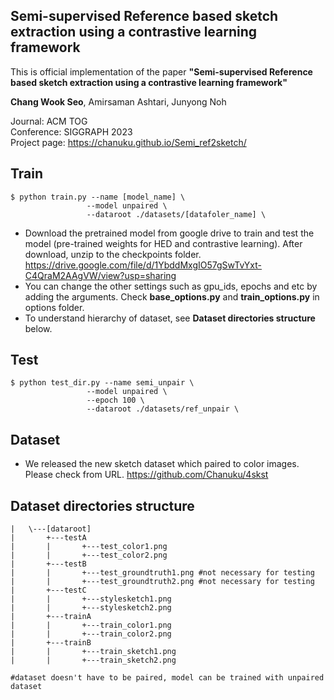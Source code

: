 ## Semi-supervised Reference based sketch extraction using a contrastive learning framework


This is official implementation of the paper **"Semi-supervised Reference based sketch extraction using a contrastive learning framework"**

**Chang Wook Seo**, Amirsaman Ashtari, Junyong Noh


Journal: ACM TOG\
Conference: SIGGRAPH 2023\
Project page: https://chanuku.github.io/Semi_ref2sketch/



        
## Train
    $ python train.py --name [model_name] \
                     --model unpaired \
                     --dataroot ./datasets/[datafoler_name] \

* Download the pretrained model from google drive to train and test the model (pre-trained weights for HED and contrastive learning). After download, unzip to the checkpoints folder.
https://drive.google.com/file/d/1YbddMxgIO57gSwTvYxt-C4QraM2AAgVW/view?usp=sharing
* You can change the other settings such as gpu_ids, epochs and etc by adding the arguments. Check **base_options.py** and **train_options.py** in options folder. 
* To understand hierarchy of dataset, see **Dataset directories structure** below. 


## Test
    $ python test_dir.py --name semi_unpair \
                     --model unpaired \
                     --epoch 100 \
                     --dataroot ./datasets/ref_unpair \



## Dataset
* We released the new sketch dataset which paired to color images. Please check from URL.
https://github.com/Chanuku/4skst


## Dataset directories structure
    |   \---[dataroot]
    |       +---testA
    |       |       +---test_color1.png
    |       |       +---test_color2.png
    |       +---testB
    |       |       +---test_groundtruth1.png #not necessary for testing
    |       |       +---test_groundtruth2.png #not necessary for testing
    |       +---testC
    |       |       +---stylesketch1.png
    |       |       +---stylesketch2.png
    |       +---trainA
    |       |       +---train_color1.png
    |       |       +---train_color2.png
    |       +---trainB
    |       |       +---train_sketch1.png
    |       |       +---train_sketch2.png
    
    #dataset doesn't have to be paired, model can be trained with unpaired dataset
